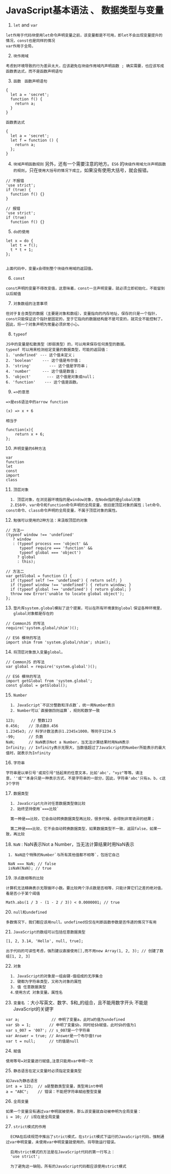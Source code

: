 # JavaScript基本语法 、 数据类型与变量
1. `let` and `var`
```
let作用于代码块使用let命令声明变量之前，该变量都是不可用，即let不会出现变量提升的情况，const也是同样的情况
var作用于全局，
```
2. `块作用域`
```
考虑到环境导致的行为差异太大，应该避免在块级作用域内声明函数 ; 确实需要，也应该写成函数表达式，而不是函数声明语句
```
3. `函数`
 ` 函数声明语句`
```
{
  let a = 'secret';
  function f() {
    return a;
  }
}
```
`函数表达式`
```
{
  let a = 'secret';
  let f = function () {
    return a;
  };
}
```
4. `块域声明函数规则`
另外，还有一个需要注意的地方。`ES6` 的`块级作用域允许声明函数的规则`，只在`使用大括号的情况下成立`，如果没有使用大括号，就会报错。
```
// 不报错
'use strict';
if (true) {
  function f() {}
}

// 报错
'use strict';
if (true)
  function f() {}
```
5. `do的使用`
```
let x = do {
  let t = f();
  t * t + 1;
};


上面代码中，变量x会得到整个块级作用域的返回值。
```
6. `const`
```
const声明的变量不得改变值，这意味着，const一旦声明变量，就必须立即初始化，不能留到以后赋值
```
7. `对象数组的注意事项`
```
但对于复合类型的数据（主要是对象和数组），变量指向的内存地址，保存的只是一个指针，const只能保证这个指针是固定的，至于它指向的数据结构是不是可变的，就完全不能控制了。因此，将一个对象声明为常量必须非常小心。
```
8. `typeof`
```
JS中的变量是松散类型（即弱类型）的，可以用来保存任何类型的数据。
typeof 可以用来检测给定变量的数据类型，可能的返回值：
1. 'undefined' --- 这个值未定义；
2. 'boolean'    --- 这个值是布尔值；
3. 'string'        --- 这个值是字符串；
4. 'number'     --- 这个值是数值；
5. 'object'       --- 这个值是对象或null；
6. 'function'    --- 这个值是函数。
```

9. `=>的意思`
```
=>是es6语法中的arrow function

(x) => x + 6

相当于

function(x){
    return x + 6;
};
```

10. `声明变量的6种方法`
```
var 
function
let
const
import
class
```
11. `顶层对象`
```
  1. 顶层对象，在浏览器环境指的是window对象，在Node指的是global对象
  2.ES6中，var命令和function命令声明的全局变量，依旧是顶层对象的属性；let命令、const命令、class命令声明的全局变量，不属于顶层对象的属性。
```
12. `勉强可以使用的2种方法：来汲取顶层的对象`
```
// 方法一
(typeof window !== 'undefined'
   ? window
   : (typeof process === 'object' &&
      typeof require === 'function' &&
      typeof global === 'object')
     ? global
     : this);

// 方法二
var getGlobal = function () {
  if (typeof self !== 'undefined') { return self; }
  if (typeof window !== 'undefined') { return window; }
  if (typeof global !== 'undefined') { return global; }
  throw new Error('unable to locate global object');
};
```
13. `垫片库system.global模拟了这个提案，可以在所有环境拿到global` `保证各种环境里，global对象都是存在的`
```
// CommonJS 的写法
require('system.global/shim')();

// ES6 模块的写法
import shim from 'system.global/shim'; shim();
```
14. `将顶层对象放入变量global。`
```
// CommonJS 的写法
var global = require('system.global')();

// ES6 模块的写法
import getGlobal from 'system.global';
const global = getGlobal();
```
15. `Number`
```
  1. JavaScript`不区分整数和浮点数`，统一用Number表示
  2. Number可以`直接做四则运算`，规则和数学一致

123;       // 整数123
0.456;    // 浮点数0.456
1.2345e3; // 科学计数法表示1.2345x1000，等同于1234.5
-99;      // 负数
NaN;      // NaN表示Not a Number，当无法计算结果时用NaN表示
Infinity; // Infinity表示无限大，当数值超过了JavaScript的Number所能表示的最大值时，就表示为Infinity
```
16. `字符串`
```
字符串是以单引号'或双引号"括起来的任意文本，比如'abc'，"xyz"等等。请注意，''或""本身只是一种表示方式，不是字符串的一部分，因此，字符串'abc'只有a，b，c这3个字符
```
17. `数据类型`
```
  1. JavaScript允许对任意数据类型做比较
  2. 始终坚持使用`===比较`

  第一种是==比较，它会自动转换数据类型再比较，很多时候，会得到非常诡异的结果；

  第二种是===比较，它不会自动转换数据类型，如果数据类型不一致，返回false，如果一致，再比较
  ```
18. `NaN` : NaN表示Not a Number，当无法计算结果时用NaN表示
 ```
  1. NaN这个特殊的Number`与所有其他值都不相等`，包括它自己

  NaN === NaN; // false
  isNaN(NaN); // true
  ```
19. `浮点数相等的比较`
  ```
  计算机无法精确表示无限循环小数。要比较两个浮点数是否相等，只能计算它们之差的绝对值，看是否小于某个阈值

  Math.abs(1 / 3 - (1 - 2 / 3)) < 0.0000001; // true
  ```
20. `null和undefined`
  ```
  多数情况下，我们都应该用null。undefined仅仅在判断函数参数是否传递的情况下有用
  ```
21. `JavaScript的数组可以包括任意数据类型`
  ```
  [1, 2, 3.14, 'Hello', null, true];

  出于代码的可读性考虑，强烈建议直接使用[],而不用new Array(1, 2, 3); // 创建了数组[1, 2, 3]
  ```
22. `对象`
  ```
    1. JavaScript的对象是一组由键-值组成的无序集合
    2. 键都为字符串类型，又称为对象的属性
    3. 值 任意数据类型
    4.使用方式 对象变量。属性名
  ```
23. `变量名` ：大小写英文、数字、$和_的组合，且不能用数字开头 不能是JavaScript的关键字
  ```
  var a;              // 申明了变量a，此时a的值为undefined
  var $b = 1;        // 申明了变量$b，同时给$b赋值，此时$b的值为1
  var s_007 = '007'; // s_007是一个字符串
  var Answer = true; // Answer是一个布尔值true
  var t = null;      // t的值是null
  ```
24. `赋值`
  ```
  使用等号=对变量进行赋值,注意只能用var申明一次
  ```
25. `静态语言在定义变量时必须指定变量类型`
  ```
  如Java为静态语言
  int a = 123;  // a是整数类型变量，类型用int申明
  a = "ABC";    // 错误：不能把字符串赋给整型变量
  ```
26.  `全局变量`
  ```
  如果一个变量没有通过var申明就被使用，那么该变量就自动被申明为全局变量：
  i = 10; // i现在是全局变量
  ```
27. `strict模式的作用`
```
  ECMA在后续规范中推出了strict模式，在strict模式下运行的JavaScript代码，强制通过var申明变量，未使用var申明变量就使用的，将导致运行错误。

  启用strict模式的方法是在JavaScript代码的第一行写上：
  'use strict';

  为了避免这一缺陷，所有的JavaScript代码都应该使用strict模式
```





